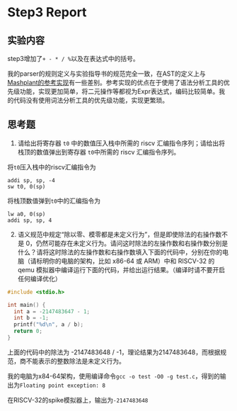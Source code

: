 # Step3 Report

## 实验内容

step3增加了`+ - * / %`以及在表达式中的括号。

我的parser的规则定义与实验指导书的规范完全一致，在AST的定义上与[Mashplant的参考实现](https://github.com/decaf-lang/minidecaf/tree/mashplant)有一些差别。参考实现的优点在于使用了语法分析工具的优先级功能，实现更加简单，将二元操作等都视为Expr表达式，编码比较简单。我的代码没有使用词法分析工具的优先级功能，实现更繁琐。

## 思考题

1. 请给出将寄存器 `t0` 中的数值压入栈中所需的 riscv 汇编指令序列；请给出将栈顶的数值弹出到寄存器 `t0`中所需的 riscv 汇编指令序列。

将`t0`压入栈中的riscv汇编指令为

```assembly
addi sp, sp, -4
sw t0, 0(sp)
```

将栈顶数值弹到`t0`中的汇编指令为

```assembly
lw a0, 0(sp)
addi sp, sp, 4
```



2. 语义规范中规定“除以零、模零都是未定义行为”，但是即使除法的右操作数不是 0，仍然可能存在未定义行为。请问这时除法的左操作数和右操作数分别是什么？请将这时除法的左操作数和右操作数填入下面的代码中，分别在你的电脑（请标明你的电脑的架构，比如 x86-64 或 ARM）中和 RISCV-32 的 qemu 模拟器中编译运行下面的代码，并给出运行结果。（编译时请不要开启任何编译优化）

   

```c
#include <stdio.h>

int main() {
  int a = -2147483647 - 1;
  int b = -1;
  printf("%d\n", a / b);
  return 0;
}
```

上面的代码中的除法为 -2147483648 / -1，理论结果为2147483648，而根据规范，商不能表示的整数除法是未定义行为。

我的电脑为x84-64架构，使用编译命令`gcc -o test -O0 -g test.c`，得到的输出为`Floating point exception: 8`

在RISCV-32的spike模拟器上，输出为`-2147483648`



